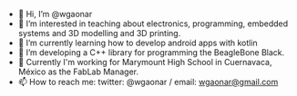 - 👋 Hi, I’m @wgaonar
- 👀 I’m interested in teaching about electronics, programming, embedded systems and 3D modelling and 3D printing.
- 🌱 I’m currently learning how to develop android apps with kotlin
- 💞️ I’m developing a C++ library for programming the BeagleBone Black.
- 🔩 Currently I'm working for Marymount High School in Cuernavaca, México as the FabLab Manager. 
- 📫 How to reach me: twitter: @wgaonar / email: wgaonar@gmail.com

<!---
wgaonar/wgaonar is a ✨ special ✨ repository because its `README.md` (this file) appears on your GitHub profile.
You can click the Preview link to take a look at your changes.
--->
